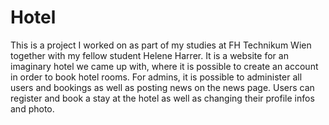# Hotel
This is a project I worked on as part of my studies at FH Technikum Wien together with my fellow student Helene Harrer.
It is a website for an imaginary hotel we came up with, where it is possible to create an account in order to book hotel rooms.
For admins, it is possible to administer all users and bookings as well as posting news on the news page.
Users can register and book a stay at the hotel as well as changing their profile infos and photo.
